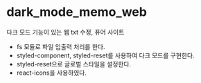 # dark_mode_memo_web
다크 모드 기능이 있는 웹 txt 수정, 퓨어 사이트

* fs 모듈로 파일 입출력 처리를 한다.
* styled-component, styled-reset를 사용하여 다크 모드를 구현한다.
* styled-reset으로 글로벌 스타일을 설정한다.
* react-icons을 사용하였다.
